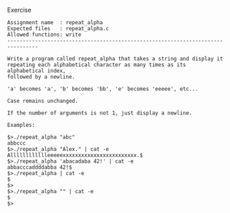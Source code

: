 Exercise
    
    Assignment name  : repeat_alpha
    Expected files   : repeat_alpha.c
    Allowed functions: write
    --------------------------------------------------------------------------------
    
    Write a program called repeat_alpha that takes a string and display it
    repeating each alphabetical character as many times as its alphabetical index,
    followed by a newline.
    
    'a' becomes 'a', 'b' becomes 'bb', 'e' becomes 'eeeee', etc...
    
    Case remains unchanged.
    
    If the number of arguments is not 1, just display a newline.
    
    Examples:
    
    $>./repeat_alpha "abc"
    abbccc
    $>./repeat_alpha "Alex." | cat -e
    Alllllllllllleeeeexxxxxxxxxxxxxxxxxxxxxxxx.$
    $>./repeat_alpha 'abacadaba 42!' | cat -e
    abbacccaddddabba 42!$
    $>./repeat_alpha | cat -e
    $
    $>
    $>./repeat_alpha "" | cat -e
    $
    $>
